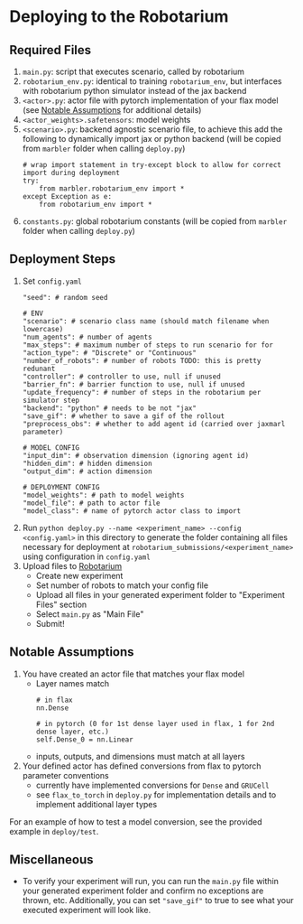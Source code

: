 # Deploying to the Robotarium

## Required Files
1. `main.py`: script that executes scenario, called by robotarium
2. `robotarium_env.py`: identical to training `robotarium_env`, but interfaces with robotarium python simulator instead of the jax backend
3. `<actor>.py`: actor file with pytorch implementation of your flax model (see [Notable Assumptions](#notable-assumptions) for additional details)
4. `<actor_weights>.safetensors`: model weights
5. `<scenario>.py`: backend agnostic scenario file, to achieve this add the following to dynamically import jax or python backend (will be copied from `marbler` folder when calling `deploy.py`)
    ```
    # wrap import statement in try-except block to allow for correct import during deployment
    try:
        from marbler.robotarium_env import *
    except Exception as e:
        from robotarium_env import *
    ```
6. `constants.py`: global robotarium constants (will be copied from `marbler` folder when calling `deploy.py`)

## Deployment Steps
1. Set `config.yaml`
    ```
    "seed": # random seed

    # ENV
    "scenario": # scenario class name (should match filename when lowercase)
    "num_agents": # number of agents
    "max_steps": # maximum number of steps to run scenario for for
    "action_type": # "Discrete" or "Continuous"
    "number_of_robots": # number of robots TODO: this is pretty redunant
    "controller": # controller to use, null if unused
    "barrier_fn": # barrier function to use, null if unused
    "update_frequency": # number of steps in the robotarium per simulator step
    "backend": "python" # needs to be not "jax"
    "save_gif": # whether to save a gif of the rollout
    "preprocess_obs": # whether to add agent id (carried over jaxmarl parameter)

    # MODEL CONFIG
    "input_dim": # observation dimension (ignoring agent id)
    "hidden_dim": # hidden dimension
    "output_dim": # action dimension

    # DEPLOYMENT CONFIG
    "model_weights": # path to model weights
    "model_file": # path to actor file
    "model_class": # name of pytorch actor class to import
    ```
2. Run `python deploy.py --name <experiment_name> --config <config.yaml>` in this directory to generate the folder containing all files necessary for deployment at `robotarium_submissions/<experiment_name>` using configuration in `config.yaml`
3. Upload files to [Robotarium](https://www.robotarium.gatech.edu/)
    * Create new experiment
    * Set number of robots to match your config file
    * Upload all files in your generated experiment folder to "Experiment Files" section
    * Select `main.py` as "Main File"
    * Submit!

## Notable Assumptions
1. You have created an actor file that matches your flax model
    * Layer names match
        ```
        # in flax
        nn.Dense

        # in pytorch (0 for 1st dense layer used in flax, 1 for 2nd dense layer, etc.)
        self.Dense_0 = nn.Linear
        ```
    * inputs, outputs, and dimensions must match at all layers
2. Your defined actor has defined conversions from flax to pytorch parameter conventions
    * currently have implemented conversions for `Dense` and `GRUCell`
    * see `flax_to_torch` in `deploy.py` for implementation details and to implement additional layer types

For an example of how to test a model conversion, see the provided example in `deploy/test`.

## Miscellaneous
* To verify your experiment will run, you can run the `main.py` file within your generated experiment folder and confirm no exceptions are thrown, etc. Additionally, you can set `"save_gif"` to true to see what your executed experiment will look like.